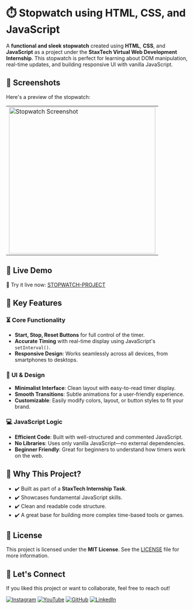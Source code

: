 # ⏱️ Stopwatch using HTML, CSS, and JavaScript

A **functional and sleek stopwatch** created using **HTML**, **CSS**, and **JavaScript** as a project under the **StaxTech Virtual Web Development Internship**. This stopwatch is perfect for learning about DOM manipulation, real-time updates, and building responsive UI with vanilla JavaScript.

## 📸 Screenshots

Here's a preview of the stopwatch:

<table>
  <tr>
    <td><img src="https://github.com/user-attachments/assets/c739b560-4760-4096-aa81-613ff659b213" alt="Stopwatch Screenshot" width="400" /></td>
  </tr>
</table>

## 🚀 Live Demo

🔗 Try it live now: [STOPWATCH-PROJECT](https://innovativesumit.github.io/STOPWATCH/)

## 🧩 Key Features

### ⏳ **Core Functionality**
- **Start, Stop, Reset Buttons** for full control of the timer.
- **Accurate Timing** with real-time display using JavaScript's `setInterval()`.
- **Responsive Design**: Works seamlessly across all devices, from smartphones to desktops.

### 🎨 **UI & Design**
- **Minimalist Interface**: Clean layout with easy-to-read timer display.
- **Smooth Transitions**: Subtle animations for a user-friendly experience.
- **Customizable**: Easily modify colors, layout, or button styles to fit your brand.

### 💻 **JavaScript Logic**
- **Efficient Code**: Built with well-structured and commented JavaScript.
- **No Libraries**: Uses only vanilla JavaScript—no external dependencies.
- **Beginner Friendly**: Great for beginners to understand how timers work on the web.

## 🎯 Why This Project?

- ✔️ Built as part of a **StaxTech Internship Task**.
- ✔️ Showcases fundamental JavaScript skills.
- ✔️ Clean and readable code structure.
- ✔️ A great base for building more complex time-based tools or games.

## 📜 License

This project is licensed under the **MIT License**. See the [LICENSE](LICENSE) file for more information.

## 🌟 Let's Connect

If you liked this project or want to collaborate, feel free to reach out!

[![Instagram](https://img.icons8.com/fluency/48/instagram-new.png)](https://www.instagram.com/sumittech_360)
[![YouTube](https://img.icons8.com/fluency/48/youtube-play.png)](https://youtube.com/channel/UCiPxbNaC7dloVut6Jc5xHIQ)
[![GitHub](https://img.icons8.com/fluency/48/github.png)](https://github.com/InnovativeSumit)
[![LinkedIn](https://img.icons8.com/fluency/48/linkedin.png)](https://www.linkedin.com/in/sumit-pal-40511a339)
